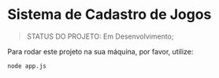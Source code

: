 <h1> Sistema de Cadastro de Jogos </h1>

> STATUS DO PROJETO: Em Desenvolvimento;

Para rodar este projeto na sua máquina, por favor, utilize:

```
node app.js
```
